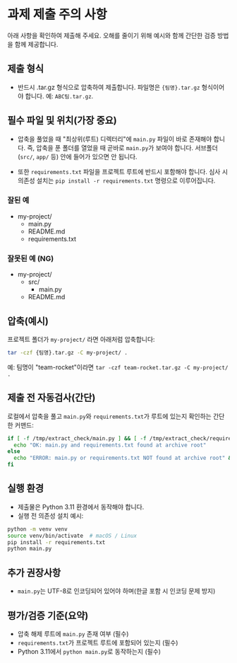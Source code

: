 # 과제 제출 주의 사항

아래 사항을 확인하여 제출해 주세요. 오해를 줄이기 위해 예시와 함께 간단한 검증 방법을 함께 제공합니다.

## 제출 형식

- 반드시 .tar.gz 형식으로 압축하여 제출합니다. 파일명은 `{팀명}.tar.gz` 형식이어야 합니다. 예: `ABC팀.tar.gz`.

## 필수 파일 및 위치(가장 중요)

- 압축을 풀었을 때 "최상위(루트) 디렉터리"에 `main.py` 파일이 바로 존재해야 합니다. 즉, 압축을 푼 폴더를 열었을 때 곧바로 `main.py`가 보여야 합니다. 서브폴더(`src/`, `app/` 등) 안에 들어가 있으면 안 됩니다.

- 또한 `requirements.txt` 파일을 프로젝트 루트에 반드시 포함해야 합니다. 심사 시 의존성 설치는 `pip install -r requirements.txt` 명령으로 이루어집니다.

### 잘된 예

- my-project/
  - main.py
  - README.md
  - requirements.txt

### 잘못된 예 (NG)

- my-project/
  - src/
    - main.py
  - README.md

## 압축(예시)

프로젝트 폴더가 `my-project/` 라면 아래처럼 압축합니다:

```bash
tar -czf {팀명}.tar.gz -C my-project/ .
```

예: 팀명이 "team-rocket"이라면 `tar -czf team-rocket.tar.gz -C my-project/ .`

## 제출 전 자동검사(간단)

로컬에서 압축을 풀고 `main.py`와 `requirements.txt`가 루트에 있는지 확인하는 간단한 커맨드:

```bash
if [ -f /tmp/extract_check/main.py ] && [ -f /tmp/extract_check/requirements.txt ]; then
  echo "OK: main.py and requirements.txt found at archive root"
else
  echo "ERROR: main.py or requirements.txt NOT found at archive root" && exit 1
fi
```

## 실행 환경

- 제출물은 Python 3.11 환경에서 동작해야 합니다.
- 실행 전 의존성 설치 예시:

```bash
python -m venv venv
source venv/bin/activate  # macOS / Linux
pip install -r requirements.txt
python main.py
```

## 추가 권장사항

- `main.py`는 UTF-8로 인코딩되어 있어야 하며(한글 포함 시 인코딩 문제 방지)

## 평가/검증 기준(요약)

- 압축 해제 루트에 `main.py` 존재 여부 (필수)
- `requirements.txt`가 프로젝트 루트에 포함되어 있는지 (필수)
- Python 3.11에서 `python main.py`로 동작하는지 (필수)
